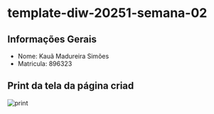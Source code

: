 # template-diw-20251-semana-02

## Informações Gerais
- Nome: Kauã Madureira Simões
- Matricula: 896323

## Print da tela da página criad
![print](image-1.png)
